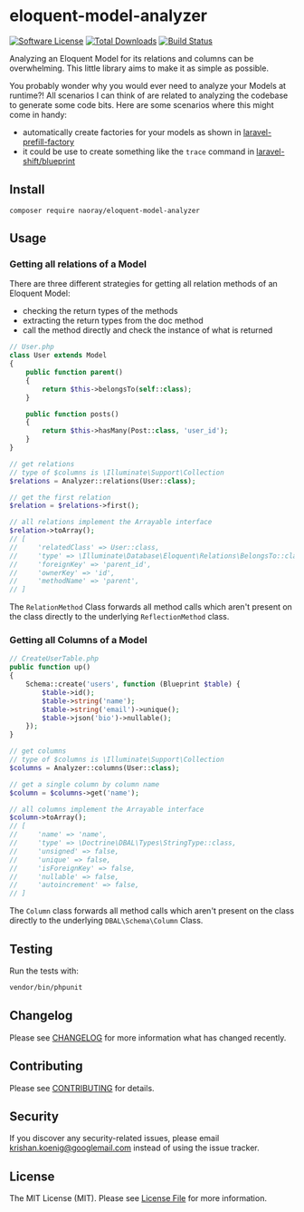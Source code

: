 # eloquent-model-analyzer

[![Software License](https://img.shields.io/badge/license-MIT-brightgreen.svg?style=flat-square)](LICENSE.md)
[![Total Downloads](https://img.shields.io/packagist/dt/naoray/eloquent-model-analyzer.svg?style=flat-square)](https://packagist.org/packages/naoray/eloquent-model-analyzer)
[![Build Status](https://travis-ci.org/Naoray/eloquent-model-analyzer.svg?branch=master)](https://travis-ci.org/Naoray/eloquent-model-analyzer)

Analyzing an Eloquent Model for its relations and columns can be overwhelming. This little library aims to make it as simple as possible.

You probably wonder why you would ever need to analyze your Models at runtime?! All scenarios I can think of are related to analyzing the codebase to generate some code bits. Here are some scenarios where this might come in handy:
- automatically create factories for your models as shown in [laravel-prefill-factory](https://github.com/naoray/laravel-factory-prefill)
- it could be use to create something like the `trace` command in [laravel-shift/blueprint](https://github.com/laravel-shift/blueprint)

## Install
`composer require naoray/eloquent-model-analyzer`

## Usage
### Getting all relations of a Model
There are three different strategies for getting all relation methods of an Eloquent Model:
- checking the return types of the methods
- extracting the return types from the doc method
- call the method directly and check the instance of what is returned

```php
// User.php
class User extends Model
{
    public function parent()
    {
        return $this->belongsTo(self::class);
    }

    public function posts()
    {
        return $this->hasMany(Post::class, 'user_id');
    }
}

// get relations
// type of $columns is \Illuminate\Support\Collection
$relations = Analyzer::relations(User::class);

// get the first relation
$relation = $relations->first();

// all relations implement the Arrayable interface
$relation->toArray();
// [
//     'relatedClass' => User::class,
//     'type' => \Illuminate\Database\Eloquent\Relations\BelongsTo::class,
//     'foreignKey' => 'parent_id',
//     'ownerKey' => 'id',
//     'methodName' => 'parent',
// ]
```

The `RelationMethod` Class forwards all method calls which aren't present on the class directly to the underlying `ReflectionMethod` class.

### Getting all Columns of a Model
```php
// CreateUserTable.php
public function up()
{
    Schema::create('users', function (Blueprint $table) {
        $table->id();
        $table->string('name');
        $table->string('email')->unique();
        $table->json('bio')->nullable();
    });
}

// get columns
// type of $columns is \Illuminate\Support\Collection
$columns = Analyzer::columns(User::class);

// get a single column by column name
$column = $columns->get('name');

// all columns implement the Arrayable interface
$column->toArray();
// [
//     'name' => 'name',
//     'type' => \Doctrine\DBAL\Types\StringType::class,
//     'unsigned' => false,
//     'unique' => false,
//     'isForeignKey' => false,
//     'nullable' => false,
//     'autoincrement' => false,
// ]
```

The `Column` class forwards all method calls which aren't present on the class directly to the underlying `DBAL\Schema\Column` Class.

## Testing
Run the tests with:

``` bash
vendor/bin/phpunit
```

## Changelog
Please see [CHANGELOG](CHANGELOG.md) for more information what has changed recently.

## Contributing
Please see [CONTRIBUTING](CONTRIBUTING.md) for details.

## Security
If you discover any security-related issues, please email krishan.koenig@googlemail.com instead of using the issue tracker.

## License
The MIT License (MIT). Please see [License File](/LICENSE.md) for more information.
